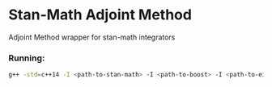 # Stan-Math Adjoint Method
Adjoint Method wrapper for stan-math integrators

### Running:
```sh
g++ -std=c++14 -I <path-to-stan-math> -I <path-to-boost> -I <path-to-eigen> -I <path-to-sundials> -I . pendulum.cpp
```

